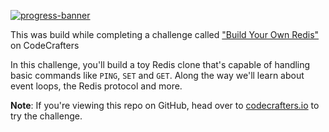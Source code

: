 [![progress-banner](https://backend.codecrafters.io/progress/redis/d1018386-3f85-4454-a2a8-2b3512920355)](https://app.codecrafters.io/users/codecrafters-bot?r=2qF)

This was build while completing a challenge called ["Build Your Own Redis"](https://codecrafters.io/challenges/redis) on CodeCrafters

In this challenge, you'll build a toy Redis clone that's capable of handling
basic commands like `PING`, `SET` and `GET`. Along the way we'll learn about
event loops, the Redis protocol and more.

**Note**: If you're viewing this repo on GitHub, head over to
[codecrafters.io](https://codecrafters.io) to try the challenge.
